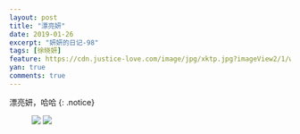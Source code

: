 ```yaml
---
layout: post
title: "漂亮妍"
date: 2019-01-26
excerpt: "妍妍的日记-98"
tags: [徐晓妍]
feature: https://cdn.justice-love.com/image/jpg/xktp.jpg?imageView2/1/w/1200/h/500
yan: true
comments: true
---
```

漂亮妍，哈哈
{: .notice}
<figure>
    <img src="{{ site.staticUrl }}/yanyan/image/piaoliangdaodan1.jpeg?imageMogr2/auto-orient" />
    <img src="{{ site.staticUrl }}/yanyan/image/piaoliangdaodan2.jpeg?imageMogr2/auto-orient" />
</figure>
